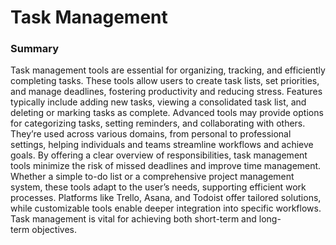 <h1>
  Task Management
</h1>
<h3>
  Summary
</h3>
<p>
  Task management tools are essential for organizing, tracking, and efficiently completing tasks. These tools allow users to create task lists, set priorities, and manage deadlines, fostering productivity and reducing stress. Features typically include adding new tasks, viewing a consolidated task list, and deleting or marking tasks as complete. Advanced tools may provide options for categorizing tasks, setting reminders, and collaborating with others. They’re used across various domains, from personal to professional settings, helping individuals and teams streamline workflows and achieve goals. By offering a clear overview of responsibilities, task management tools minimize the risk of missed deadlines and improve time management. Whether a simple to-do list or a comprehensive project management system, these tools adapt to the user’s needs, supporting efficient work processes. Platforms like Trello, Asana, and Todoist offer tailored solutions, while customizable tools enable deeper integration into specific workflows. Task management is vital for achieving both short-term and long-term objectives.
</p>
<img src = "">
<img src = "">
